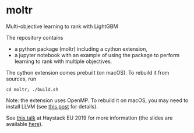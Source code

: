 # moltr
Multi-objective learning to rank with LightGBM

The repository contains

* a python package (moltr) including a cython extension,
* a jupyter notebook with an example of using the package to perform learning to rank with multiple objectives. 

The cython extension comes prebuilt (on macOS). To rebuild it from sources, run

```
cd moltr; ./build.sh
```

Note: the extension uses OpenMP. To rebuild it on macOS, you may need to install LLVM (see [this post](https://stackoverflow.com/questions/41292059/compiling-cython-with-openmp-support-on-osx) for details).

See [this talk](https://www.youtube.com/watch?v=nCtM4Xg7e4k) at Haystack EU 2019 for more information (the slides are available [here](https://github.com/zalando/public-presentations/blob/master/files/2019-10-28-haystack-learning-to-rank-with-multiple-objectives.pdf)).
